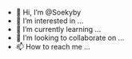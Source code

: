 - 👋 Hi, I’m @Soekyby
- 👀 I’m interested in ...
- 🌱 I’m currently learning ...
- 💞️ I’m looking to collaborate on ...
- 📫 How to reach me ...

<!---
Soekyby/Soekyby is a ✨ special ✨ repository because its `README.md` (this file) appears on your GitHub profile.
You can click the Preview link to take a look at your changes.
--->
